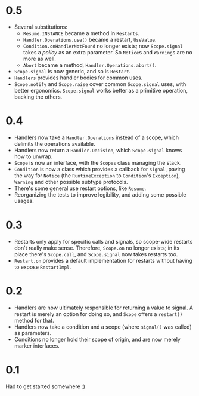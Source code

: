 # 0.5

* Several substitutions:
  * `Resume.INSTANCE` became a method in `Restarts`.
  * `Handler.Operations.use()` became a restart, `UseValue`.
  * `Condition.onHandlerNotFound` no longer exists; now `Scope.signal` takes a _policy_ as an extra parameter. So `Notice`s and `Warning`s are no more as well.
  * `Abort` became a method, `Handler.Operations.abort()`.
* `Scope.signal` is now generic, and so is `Restart`.
* `Handlers` provides handler bodies for common uses.
* `Scope.notify` and `Scope.raise` cover common `Scope.signal` uses, with better ergonomics. `Scope.signal` works better as a primitive operation, backing the others.

# 0.4

* Handlers now take a `Handler.Operations` instead of a scope, which delimits the operations available.
* Handlers now return a `Handler.Decision`, which `Scope.signal` knows how to unwrap.
* `Scope` is now an interface, with the `Scopes` class managing the stack.
* `Condition` is now a class which provides a callback for `signal`, paving the way for `Notice` (the `RuntimeException` to `Condition`'s `Exception`), `Warning` and other possible subtype protocols.
* There's some general use restart options, like `Resume`.
* Reorganizing the tests to improve legibility, and adding some possible usages.

# 0.3

* Restarts only apply for specific calls and signals, so scope-wide restarts don't really make sense. Therefore, `Scope.on` no longer exists; in its place there's `Scope.call`, and `Scope.signal` now takes restarts too.
* `Restart.on` provides a default implementation for restarts without having to expose `RestartImpl`.

# 0.2

* Handlers are now ultimately responsible for returning a value to signal. A restart is merely an option for doing so, and `Scope` offers a `restart()` method for that.
* Handlers now take a condition and a scope (where `signal()` was called) as parameters.
* Conditions no longer hold their scope of origin, and are now merely marker interfaces.

# 0.1

Had to get started somewhere :)